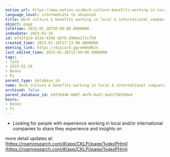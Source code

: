 ```yaml
---
notion_url: https://www.notion.so/Work-culture-benefits-working-in-local-international-companies-bf42fa19d33e439698f6d996e273cf59
language_level: intermediate to advanced
title: Work culture & benefits working in local & international companies
object: page
talktime: 2023-01-28T20:00:00.0000000
indexDate: 2023-01-28
id: bf42fa19-d33e-4396-98f6-d996e273cf59
created_time: 2023-01-10T17:13:00.0000000
meeting_link: https://discord.gg/ekWnDKJn
last_edited_time: 2023-01-28T12:49:00.0000000
tags:
- Talk
- 2023-01-28
- Bones
- Pi
parent_type: database_id
name: Work culture & benefits working in local & international companies
archived: false
parent_database_id: e9339446-880f-4ef0-8ad7-8ad1f507dded
hosts:
- Bones
- Pi
---
```


   - Looking for people with experience working in local and/or international companies to share they experience and insights on

more detail updates at:
[https://roamresearch.com/#/app/CKLPi/page/1vqkoPHmj](https://roamresearch.com/#/app/CKLPi/page/1vqkoPHmj)

























